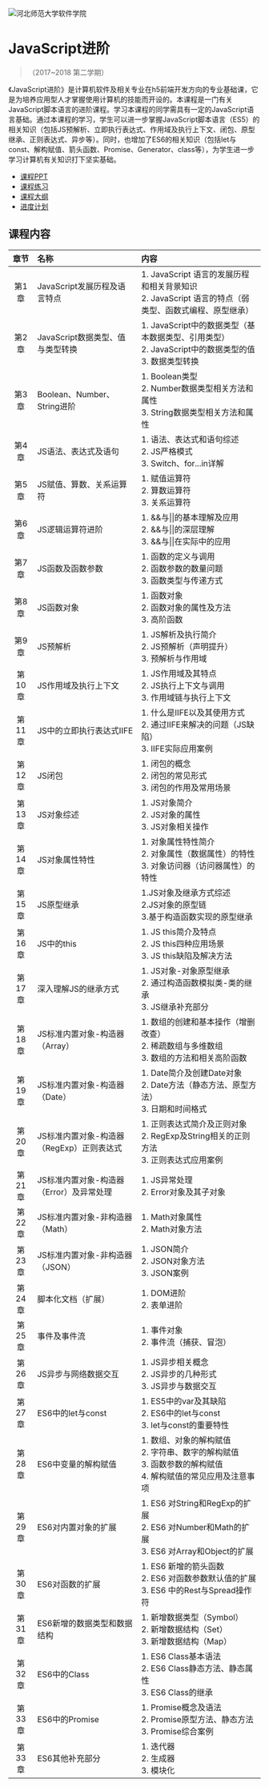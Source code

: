 ![河北师范大学软件学院](https://github.com/edu2act/course-datastructure/blob/master/image/logo.png)

# JavaScript进阶

>（2017~2018 第二学期）

《JavaScript进阶》是计算机软件及相关专业在h5前端开发方向的专业基础课，它是为培养应用型人才掌握使用计算机的技能而开设的。本课程是一门有关JavaScript脚本语言的进阶课程。学习本课程的同学需具有一定的JavaScript语言基础。通过本课程的学习，学生可以进一步掌握JavaScript脚本语言（ES5）的相关知识（包括JS预解析、立即执行表达式、作用域及执行上下文、闭包、原型继承、正则表达式、异步等）。同时，也增加了ES6的相关知识（包括let与const、解构赋值、箭头函数、Promise、Generator、class等），为学生进一步学习计算机有关知识打下坚实基础。
- [课程PPT](https://github.com/edu2act/course-javascript-advanced/tree/master/%E8%AF%BE%E7%A8%8BPPT)
- [课程练习](https://github.com/edu2act/course-javascript-advanced/tree/master/%E8%AF%BE%E7%A8%8B%E7%BB%83%E4%B9%A0)
- [课程大纲](https://github.com/edu2act/course-javascript-advanced/blob/master/%E6%95%99%E5%AD%A6%E5%A4%A7%E7%BA%B2.doc)
- [进度计划](https://github.com/edu2act/course-javascript-advanced/blob/master/%E8%BF%9B%E5%BA%A6%E8%AE%A1%E5%88%92.doc)

## 课程内容

| 章节 | 名称 | 内容 | 
|:---:|:---|:---|
| 第1章 | JavaScript发展历程及语言特点 |1. JavaScript 语言的发展历程和相关背景知识<br>2. JavaScript 语言的特点（弱类型、函数式编程、原型继承）| 
| 第2章 | JavaScript数据类型、值与类型转换| 1. JavaScript中的数据类型（基本数据类型、引用类型）<br>2. JavaScript中的数据类型的值<br>3. 数据类型转换| 
| 第3章 | Boolean、Number、String进阶 |1. Boolean类型<br/>2. Number数据类型相关方法和属性<br/>3. String数据类型相关方法和属性| 
| 第4章 | JS语法、表达式及语句 | 1. 语法、表达式和语句综述<br>2. JS严格模式<br>3. Switch、for...in详解|  
| 第5章 | JS赋值、算数、关系运算符 | 1. 赋值运算符<br>2. 算数运算符<br>3. 关系运算符| 
| 第6章 | JS逻辑运算符进阶 | 1. &&与&#124;&#124;的基本理解及应用<br>2. &&与&#124;&#124;的深层理解<br>3. &&与&#124;&#124;在实际中的应用| 
| 第7章 | JS函数及函数参数 | 1. 函数的定义与调用<br>2. 函数参数的数量问题<br>3. 函数类型与传递方式|  
| 第8章 | JS函数对象 | 1. 函数对象<br>2. 函数对象的属性及方法<br>3. 高阶函数| 
| 第9章| JS预解析 | 1. JS解析及执行简介<br>2. JS预解析（声明提升）<br>3. 预解析与作用域| 
| 第10章| JS作用域及执行上下文 | 1. JS作用域及其特点<br>2. JS执行上下文与调用<br>3. 作用域链与执行上下文| 
| 第11章| JS中的立即执行表达式IIFE | 1. 什么是IIFE以及其使用方式<br>2. 通过IIFE来解决的问题（JS缺陷）<br>3. IIFE实际应用案例|  
| 第12章| JS闭包 | 1. 闭包的概念<br>2. 闭包的常见形式<br>3. 闭包的作用及常用场景| 
| 第13章| JS对象综述 | 1. JS对象简介<br>2. JS对象的属性<br>3. JS对象相关操作| 
| 第14章| JS对象属性特性| 1. 对象属性特性简介<br>2. 对象属性（数据属性）的特性<br>3. 对象访问器（访问器属性）的特性| 
| 第15章| JS原型继承|1.JS对象及继承方式综述<br>2.JS对象的原型链<br>3.基于构造函数实现的原型继承| 
| 第16章| JS中的this| 1. JS this简介及特点<br>2. JS this四种应用场景<br>3. JS this缺陷及解决方法|
| 第17章| 深入理解JS的继承方式| 1. JS对象-对象原型继承<br>2. 通过构造函数模拟类-类的继承<br>3. JS继承补充部分|
| 第18章| JS标准内置对象-构造器（Array）|1. 数组的创建和基本操作（增删改查）<br>2. 稀疏数组与多维数组<br>3. 数组的方法和相关高阶函数|
| 第19章| JS标准内置对象-构造器（Date）|1. Date简介及创建Date对象<br>2. Date方法（静态方法、原型方法）<br>3. 日期和时间格式|
| 第20章| JS标准内置对象-构造器（RegExp）正则表达式| 1. 正则表达式简介及正则对象<br>2. RegExp及String相关的正则方法<br>3. 正则表达式应用案例|
| 第21章|JS标准内置对象-构造器（Error）及异常处理| 1. JS异常处理<br>2. Error对象及其子对象|
| 第22章| JS标准内置对象-非构造器（Math）|1. Math对象属性<br>2. Math对象方法|
| 第23章| JS标准内置对象-非构造器（JSON）|1. JSON简介<br>2. JSON对象方法<br>3. JSON案例|
| 第24章| 脚本化文档（扩展）|1. DOM进阶<br>2. 表单进阶|
| 第25章|事件及事件流|1. 事件对象<br>2. 事件流（捕获、冒泡）|
| 第26章|JS异步与网络数据交互|1. JS异步相关概念<br>2. JS异步的几种形式<br>3. JS异步与数据交互|
| 第27章|ES6中的let与const|1. ES5中的var及其缺陷<br>2. ES6中的let与const<br>3. let与const的重要特性|
| 第28章|ES6中变量的解构赋值|1. 数组、对象的解构赋值<br>2. 字符串、数字的解构赋值<br>3. 函数参数的解构赋值<br>4. 解构赋值的常见应用及注意事项|
| 第29章| ES6对内置对象的扩展|1. ES6 对String和RegExp的扩展<br>2. ES6 对Number和Math的扩展<br>3. ES6 对Array和Object的扩展|
| 第30章|ES6对函数的扩展|1. ES6 新增的箭头函数<br>2. ES6 对函数参数默认值的扩展<br>3. ES6 中的Rest与Spread操作符|
| 第31章|ES6新增的数据类型和数据结构|1. 新增数据类型（Symbol）<br>2. 新增数据结构（Set）<br>3. 新增数据结构（Map）|
| 第32章|ES6中的Class|1. ES6 Class基本语法<br>2. ES6 Class静态方法、静态属性<br>3. ES6 Class的继承|
| 第33章|ES6中的Promise|1. Promise概念及语法<br>2. Promise原型方法、静态方法<br>3. Promise综合案例|
| 第33章|ES6其他补充部分|1. 迭代器<br>2. 生成器<br>3. 模块化|

